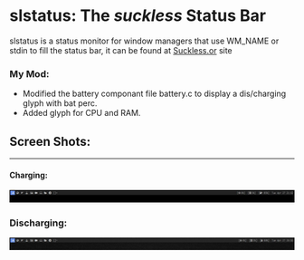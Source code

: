# slstatus: The _suckless_ Status Bar  

slstatus is a status monitor for window managers that use WM_NAME or stdin to fill the status bar, it can be found at [Suckless.or](https://tools.suckless.org/slstatus) site  

### My Mod:  
* Modified the battery componant file battery.c to display a dis/charging glyph with bat perc.  
* Added glyph for CPU and RAM.  

## Screen Shots:
___

#### Charging:  
![Charging](https://github.com/aokurdi/slstatus/blob/master/screen-shots/charging.jpg) 

### Discharging:  
![Dischargin](https://github.com/aokurdi/slstatus/blob/master/screen-shots/dischargin.jpg)
